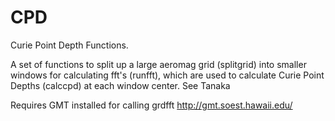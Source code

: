 # CPD
Curie Point Depth Functions.

A set of functions to split up a large aeromag grid (splitgrid) into smaller windows for calculating fft's (runfft),
which are used to calculate Curie Point Depths (calccpd) at each window center.  See Tanaka 

Requires GMT installed for calling grdfft
http://gmt.soest.hawaii.edu/
